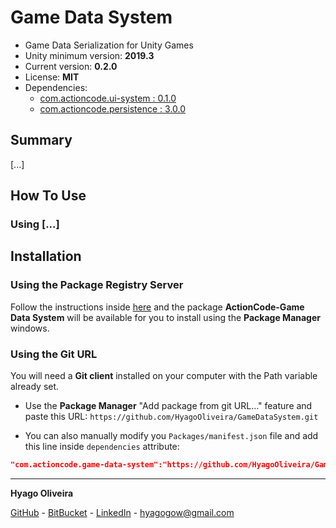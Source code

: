 # Game Data System

* Game Data Serialization for Unity Games
* Unity minimum version: **2019.3**
* Current version: **0.2.0**
* License: **MIT**
* Dependencies:
	- [com.actioncode.ui-system : 0.1.0](https://github.com/HyagoOliveira/UISystem/tree/0.1.0/)
	- [com.actioncode.persistence : 3.0.0](https://github.com/HyagoOliveira/Persistence/tree/3.0.0/)

## Summary

[...]

## How To Use

### Using [...]

## Installation

### Using the Package Registry Server

Follow the instructions inside [here](https://cutt.ly/ukvj1c8) and the package **ActionCode-Game Data System** 
will be available for you to install using the **Package Manager** windows.

### Using the Git URL

You will need a **Git client** installed on your computer with the Path variable already set. 

- Use the **Package Manager** "Add package from git URL..." feature and paste this URL: `https://github.com/HyagoOliveira/GameDataSystem.git`

- You can also manually modify you `Packages/manifest.json` file and add this line inside `dependencies` attribute: 

```json
"com.actioncode.game-data-system":"https://github.com/HyagoOliveira/GameDataSystem.git"
```

---

**Hyago Oliveira**

[GitHub](https://github.com/HyagoOliveira) -
[BitBucket](https://bitbucket.org/HyagoGow/) -
[LinkedIn](https://www.linkedin.com/in/hyago-oliveira/) -
<hyagogow@gmail.com>